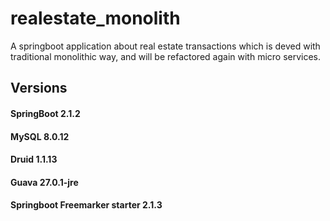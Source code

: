 # realestate_monolith
A springboot application about real estate transactions which is deved with traditional monolithic way, and will be refactored again with micro services.

## Versions
#### SpringBoot 2.1.2
#### MySQL 8.0.12
#### Druid 1.1.13
#### Guava 27.0.1-jre
#### Springboot Freemarker starter 2.1.3
